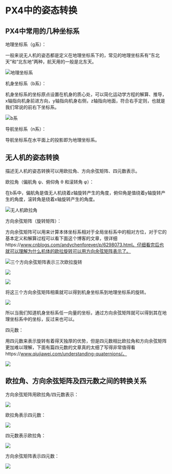 # PX4中的姿态转换

## PX4中常用的几种坐标系

地理坐标系（g系）：

一般来说无人机的姿态都是定义在地理坐标系下的，常见的地理坐标系有“东北天”和“北东地”两种，航天用的一般是北东天。

![地理坐标系](https://img-blog.csdnimg.cn/4439eab65d724200a9ee73ed9174f9f8.png?x-oss-process=image/watermark,type_d3F5LXplbmhlaQ,shadow_50,text_Q1NETiBAeHVqdW45MjU=,size_11,color_FFFFFF,t_70,g_se,x_16#pic_center)

机身坐标系（b系）：

机身坐标系的坐标原点设置在机身的质心处，可以简化运动学方程的解算、推导，x轴指向机身前进方向，y轴指向机身右侧，z轴指向地面，符合右手定则，也就是我们常说的前右下坐标系。

![b系](https://img-blog.csdnimg.cn/d7712969389a43c9863e72eff54cd986.png?x-oss-process=image/watermark,type_d3F5LXplbmhlaQ,shadow_50,text_Q1NETiBAeHVqdW45MjU=,size_20,color_FFFFFF,t_70,g_se,x_16)

导航坐标系（n系）：

导航坐标系在水平面上的投影即为地理坐标系。

## 无人机的姿态转换

描述无人机的姿态转换可以用欧拉角、方向余弦矩阵、四元数表示。

欧拉角（偏航角 ψ、俯仰角 θ 和滚转角 φ）：

在b系中，偏航角是值无人机绕着z轴旋转产生的角度，俯仰角是值绕着y轴旋转产生的角度，滚转角是绕着x轴旋转产生的角度。

![无人机欧拉角](https://img-blog.csdnimg.cn/2b6a87bed1604c2094ca8e5cea92b023.png?x-oss-process=image/watermark,type_d3F5LXplbmhlaQ,shadow_50,text_Q1NETiBAeHVqdW45MjU=,size_20,color_FFFFFF,t_70,g_se,x_16#pic_center)

方向余弦矩阵（旋转矩阵）：

方向余弦矩阵可以用来计算本体坐标系相对于全局坐标系中的相对方位，对于它的基本定义和解算过程可以看下面这个博客的文章，很详细https://www.cnblogs.com/andychenforever/p/6298073.html。仔细看完后也就可以理解为什么机体的欧拉旋转可以用方向余弦矩阵表示了。

![三个方向余弦矩阵表示三次欧拉旋转](https://img-blog.csdnimg.cn/17c8f2c21cb14395b2b0368daf4726ab.png#pic_center)

![](https://img-blog.csdnimg.cn/17c8f2c21cb14395b2b0368daf4726ab.png#pic_center)

![](https://img-blog.csdnimg.cn/b8aa1ce7359842f7b60d2caeeda77645.png#pic_center)

将这三个方向余弦矩阵相乘就可以得到机身坐标系到地理坐标系的旋转。

![](https://img-blog.csdnimg.cn/8bb3f43b7b9549768b3d1663d52a4dd9.png#pic_center)

所以当我们知道机身坐标系任一向量的坐标，通过方向余弦矩阵就可以得到其在地理坐标系中的坐标，反过来也可以。

四元数：

用四元数来表示旋转有着得天独厚的优势，但是四元数相比欧拉角和方向余弦矩阵更加难以理解，下面有篇四元数的文章真的太细了写得非常值得看https://www.qiujiawei.com/understanding-quaternions/。

![](https://img-blog.csdnimg.cn/626e0cabc191455894b08771497bb2e5.png#pic_center)

## 欧拉角、方向余弦矩阵及四元数之间的转换关系

方向余弦矩阵用欧拉角/四元数表示：

![](https://img-blog.csdnimg.cn/60363136b35c4e769c91c7c3e8689d2f.png#pic_center)

欧拉角表示四元数：

![](https://img-blog.csdnimg.cn/a96d009d202c4fa4b7cc45b90e1eefe9.png#pic_center)

四元数表示欧拉角：

![](https://img-blog.csdnimg.cn/9c0b9b932d7d4e539c3afeac3d5b879b.png#pic_center)

方向余弦矩阵表示四元数：

![](https://img-blog.csdnimg.cn/e14503b03b984b8d9c0eaf02e2b25f48.png#pic_center)